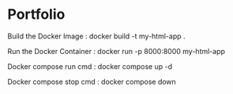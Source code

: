 # Portfolio
Build the Docker Image : 
      docker build -t my-html-app .

Run the Docker Container : 
      docker run -p 8000:8000 my-html-app

Docker compose run cmd : 
      docker compose up -d

Docker compose stop cmd :
      docker compose down
